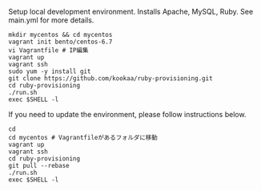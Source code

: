 Setup local development environment.  Installs Apache, MySQL, Ruby.  See main.yml for more details.

```
mkdir mycentos && cd mycentos
vagrant init bento/centos-6.7
vi Vagrantfile # IP編集
vagrant up
vagrant ssh
sudo yum -y install git
git clone https://github.com/kookaa/ruby-provisioning.git
cd ruby-provisioning
./run.sh
exec $SHELL -l
```

If you need to update the environment, please follow instructions below.

```
cd
cd mycentos # Vagrantfileがあるフォルダに移動
vagrant up
vagrant ssh
cd ruby-provisioning
git pull --rebase
./run.sh
exec $SHELL -l
```



